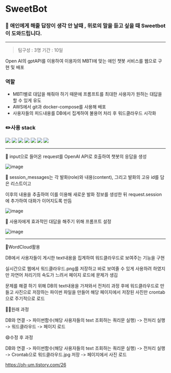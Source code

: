 # SweetBot

### 🤟 애인에게 해줄 답장이 생각 안 날때 , 위로의 말을 듣고 싶을 때 Sweetbot이 도와드립니다.
---

>  팀구성 : 3명
>  기간 : 10일

Open AI의 gptAPI를 이용하여 이용자의 MBTI에 맞는 애인 챗봇 서비스를 웹으로 구현 및 배포 




### 역할

* MBTI별로 대답을 해줘야 하기 때문에 프롬프트를 최대한 사용자가 원하는 대답을 할 수 있게 유도
* AWS에서 git과 docker-compose를 사용해 배포
* 사용자들의 피드내용를 DB에서 집계하여 불용어 처리 후 워드클라우드 시각화

### ✏️사용 stack

<img src="https://img.shields.io/badge/Python-3776AB?style=for-the-badge&logo=Python&logoColor=white">  <img src="https://img.shields.io/badge/mysql-4479A1?style=for-the-badge&logo=mysql&logoColor=white">
<img src="https://img.shields.io/badge/linux-FCC624?style=for-the-badge&logo=linux&logoColor=black">
<img src="https://img.shields.io/badge/github-181717?style=for-the-badge&logo=github&logoColor=white">
<img src="https://img.shields.io/badge/docker-2496ED?style=for-the-badge&logo=docker&logoColor=white">
<img src="https://img.shields.io/badge/postgresql-4169E1?style=for-the-badge&logo=postgresql&logoColor=white">
<img src="https://img.shields.io/badge/amazonec2-FF9900?style=for-the-badge&logo=amazonec2&logoColor=white">

---

📝 input으로 들어온 request를 OpenAI API로 호출하여 챗봇의 응답을 생성

![image](https://github.com/OhJune/SweetBot/assets/124857930/c2e92eb9-c6b4-4e84-a36b-bb65ff625842)

📝 session_messages는 각 발화(role)와 내용(content), 그리고 발화의 고유 id를 담은 리스트이고

이후의 내용을 추출하여 이를 이용해 새로운 발화 정보를 생성한 뒤 request.session에 추가하여 대화가 이어지도록 만듬

![image](https://github.com/OhJune/SweetBot/assets/124857930/c25e8e93-e4a7-41bb-a4fc-121df146d94b)

📝 사용자에게 효과적인 대답을 해주기 위해 프롬프트 설정

![image](https://github.com/OhJune/SweetBot/assets/124857930/dc7c889f-9fc1-430d-b611-d193b273dc81)


---

📝WordCloud활용

DB에서 사용자들이 게시한 text내용을 집계하여 워드클라우드로 보여주는 기능을 구현

실시간으로 웹에서 워드클라우드.png를 저장하고 바로 보여줄 수 있게 사용하려 하였지만 자연어 처리기의 속도가 느려서 페이지 로드에 문제가 생김

문제를 해결 하기 위해 DB의 text내용을 가져와서 전처리 과정 후에 워드클라우드로 만들고 사진으로 저장하는 파이썬 파일을 만들어 해당 페이지에서 저장된 사진만 crontab으로 주기적으로 로드

😮‍💨원래 과정

DB와 연결 -> 파이썬함수(해당 사용자들의 text 조회하는 쿼리문 실행) -> 전처리 실행 -> 워드클라우드 -> 페이지 로드

😄수정 후 과정

DB와 연결 -> 파이썬함수(해당 사용자들의 text 조회하는 쿼리문 실행) -> 전처리 실행 -> Crontab으로 워드클라우드.jpg 저장 -> 페이지에서 사진 로드 

https://oh-um.tistory.com/26








